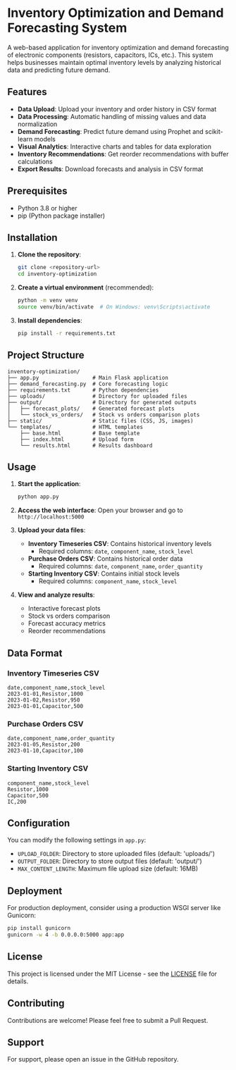 # Inventory Optimization and Demand Forecasting System

A web-based application for inventory optimization and demand forecasting of electronic components (resistors, capacitors, ICs, etc.). This system helps businesses maintain optimal inventory levels by analyzing historical data and predicting future demand.

## Features

- **Data Upload**: Upload your inventory and order history in CSV format
- **Data Processing**: Automatic handling of missing values and data normalization
- **Demand Forecasting**: Predict future demand using Prophet and scikit-learn models
- **Visual Analytics**: Interactive charts and tables for data exploration
- **Inventory Recommendations**: Get reorder recommendations with buffer calculations
- **Export Results**: Download forecasts and analysis in CSV format

## Prerequisites

- Python 3.8 or higher
- pip (Python package installer)

## Installation

1. **Clone the repository**:

   ```bash
   git clone <repository-url>
   cd inventory-optimization
   ```

2. **Create a virtual environment** (recommended):

   ```bash
   python -m venv venv
   source venv/bin/activate  # On Windows: venv\Scripts\activate
   ```

3. **Install dependencies**:
   ```bash
   pip install -r requirements.txt
   ```

## Project Structure

```
inventory-optimization/
├── app.py                 # Main Flask application
├── demand_forecasting.py  # Core forecasting logic
├── requirements.txt       # Python dependencies
├── uploads/               # Directory for uploaded files
├── output/                # Directory for generated outputs
│   ├── forecast_plots/    # Generated forecast plots
│   └── stock_vs_orders/   # Stock vs orders comparison plots
├── static/                # Static files (CSS, JS, images)
└── templates/             # HTML templates
    ├── base.html          # Base template
    ├── index.html         # Upload form
    └── results.html       # Results dashboard
```

## Usage

1. **Start the application**:

   ```bash
   python app.py
   ```

2. **Access the web interface**:
   Open your browser and go to `http://localhost:5000`

3. **Upload your data files**:

   - **Inventory Timeseries CSV**: Contains historical inventory levels
     - Required columns: `date`, `component_name`, `stock_level`
   - **Purchase Orders CSV**: Contains historical order data
     - Required columns: `date`, `component_name`, `order_quantity`
   - **Starting Inventory CSV**: Contains initial stock levels
     - Required columns: `component_name`, `stock_level`

4. **View and analyze results**:
   - Interactive forecast plots
   - Stock vs orders comparison
   - Forecast accuracy metrics
   - Reorder recommendations

## Data Format

### Inventory Timeseries CSV

```csv
date,component_name,stock_level
2023-01-01,Resistor,1000
2023-01-02,Resistor,950
2023-01-01,Capacitor,500
```

### Purchase Orders CSV

```csv
date,component_name,order_quantity
2023-01-05,Resistor,200
2023-01-10,Capacitor,100
```

### Starting Inventory CSV

```csv
component_name,stock_level
Resistor,1000
Capacitor,500
IC,200
```

## Configuration

You can modify the following settings in `app.py`:

- `UPLOAD_FOLDER`: Directory to store uploaded files (default: 'uploads/')
- `OUTPUT_FOLDER`: Directory to store output files (default: 'output/')
- `MAX_CONTENT_LENGTH`: Maximum file upload size (default: 16MB)

## Deployment

For production deployment, consider using a production WSGI server like Gunicorn:

```bash
pip install gunicorn
gunicorn -w 4 -b 0.0.0.0:5000 app:app
```

## License

This project is licensed under the MIT License - see the [LICENSE](LICENSE) file for details.

## Contributing

Contributions are welcome! Please feel free to submit a Pull Request.

## Support

For support, please open an issue in the GitHub repository.
